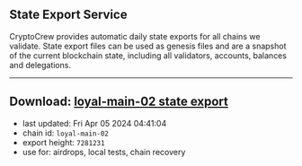 ## State Export Service
CryptoCrew provides automatic daily state exports for all chains we validate. State export files can be used as genesis files and are a snapshot of the current blockchain state, including all validators, accounts, balances and delegations.

---
**Download: [loyal-main-02 state export](https://dl-eu2.ccvalidators.com/SERVICE/loyal/loyal-main-02_export_7281231.json)**
---

- last updated: Fri Apr 05 2024 04:41:04
- chain id: `loyal-main-02`
- export height: `7281231`
- use for: airdrops, local tests, chain recovery
